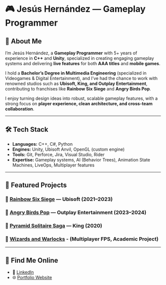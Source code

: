 # 🎮 Jesús Hernández — Gameplay Programmer

## 👋 About Me
I’m Jesús Hernández, a **Gameplay Programmer** with 5+ years of experience in **C++** and **Unity**, specialized in creating engaging gameplay systems and delivering **live features** for both **AAA titles** and **mobile games**.  

I hold a **Bachelor’s Degree in Multimedia Engineering** (specialized in Videogames & Digital Entertainment), and I’ve had the chance to work with renowned studios such as **Ubisoft, King, and Outplay Entertainment**, contributing to franchises like **Rainbow Six Siege** and **Angry Birds Pop**.  

I enjoy turning design ideas into robust, scalable gameplay features, with a strong focus on **player experience, clean architecture, and cross-team collaboration**.  

---

## 🛠️ Tech Stack
- **Languages:** C++, C#, Python  
- **Engines:** Unity, Ubisoft Anvil, OpenGL (custom engine)  
- **Tools:** Git, Perforce, Jira, Visual Studio, Rider  
- **Expertise:** Gameplay systems, AI (Behavior Trees), Animation State Machines, LiveOps, Multiplayer features  

---

## 📂 Featured Projects

### 🔹 [Rainbow Six Siege](https://www.ubisoft.com/game/rainbow-six/siege) — Ubisoft (2021–2023)
### 🔹 [Angry Birds Pop](https://www.rovio.com/games/angry-birds-pop/) — Outplay Entertainment (2023–2024)
### 🔹 [Pyramid Solitaire Saga](https://www.king.com/game/pyramid) — King (2020)
### 🔹 [Wizards and Warlocks](https://github.com/TravelersInnOfficial/WizardsAndWarlocks) - (Multiplayer FPS, Academic Project)
---

## 🔗 Find Me Online
- 💼 [LinkedIn](https://www.linkedin.com/in/jesushf/)
- 🌐 [Portfolio Website](https://jesushfdev.com)
